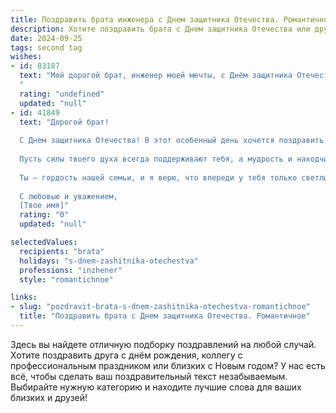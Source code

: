 ```yaml
---
title: Поздравить брата инженера с Днем защитника Отечества. Романтичное
description: Хотите поздравить брата с Днем защитника Отечества или другим праздником? Наш ИИ создаст незабываемое поздравление, а вы обязательно выделитесь среди других.  
date: 2024-09-25
tags: second tag
wishes:
- id: 83187
  text: "Мой дорогой брат, инженер моей мечты, с Днём защитника Отечества!  Твоя сила и мужество, твой ум и преданность своему делу – это та крепость, на которую я всегда могу опереться.  Пусть твой путь будет полон ярких побед, а сердце —  теплоты и любви.  Я бесконечно горжусь тобой и желаю тебе счастья, мира и благополучия!
  "
  rating: "undefined"
  updated: "null"
- id: 41849
  text: "Дорогой брат!
  
  С Днем защитника Отечества! В этот особенный день хочется поздравить тебя, человека, чья сила и умение — как надежная опора для всех нас. Ты не только инженер, создающий величественные конструкции и проекционные мечты, но и настоящий защитник, способный в любой ситуации прийти на помощь.
  
  Пусть силы твоего духа всегда поддерживают тебя, а мудрость и находчивость сопутствуют на пути к новым вершинам! Желаю тебе, чтобы каждый день приносил вдохновение и радость, а жизнь была наполнена любовью и счастьем.
  
  Ты — гордость нашей семьи, и я верю, что впереди у тебя только светлые перспективы и невероятные достижения. Будь всегда таким же смелым и целеустремленным, как настоящий герой, что ты есть на самом деле!
  
  С любовью и уважением,
  [Твое имя]"
  rating: "0"
  updated: "null"

selectedValues:
  recipients: "brata"
  holidays: "s-dnem-zashitnika-otechestva"
  professions: "inzhener"
  style: "romantichnoe"

links:
- slug: "pozdravit-brata-s-dnem-zashitnika-otechestva-romantichnoe"
  title: "Поздравить брата с Днем защитника Отечества. Романтичное"
---
```


Здесь вы найдете отличную подборку поздравлений на любой случай. 
Хотите поздравить друга с днём рождения, коллегу с профессиональным праздником или близких с Новым годом? У нас есть всё, чтобы сделать ваш поздравительный текст незабываемым. Выбирайте нужную категорию и находите лучшие слова для ваших близких и друзей!
